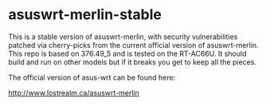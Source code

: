 asuswrt-merlin-stable
=====================

This is a stable version of asuswrt-merlin, with security vulnerabilities patched via cherry-picks
from the current official version of asuswrt-merlin. This repo is based on 376.49_5 and is tested
on the RT-AC66U.  It should build and run on other models but if it breaks you get to keep all the 
pieces.

The official version of asus-wrt can be found here:

http://www.lostrealm.ca/asuswrt-merlin
